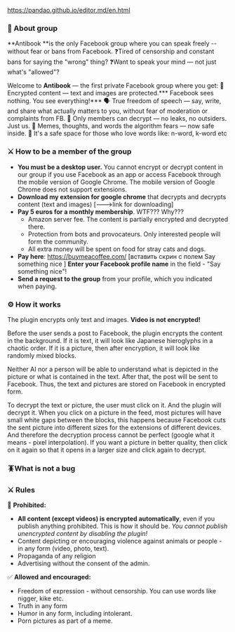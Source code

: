 https://pandao.github.io/editor.md/en.html
### 📢 About group 

 **Antibook **is the only Facebook group where you can speak freely -- without fear or bans from Facebook.
❓Tired of censorship and constant bans for saying the "wrong" thing?
❓Want to speak your mind — not just what's "allowed"?

Welcome to **Antibook** — the first private Facebook group where you get:
🔐 Encrypted content — text and images are protected.*** Facebook sees nothing. You see everything!***
🗣️ True freedom of speech — say, write, and share what actually matters to you,
without fear of moderation or complaints from FB.
👀 Only members can decrypt — no leaks, no outsiders. Just us.
🚀 Memes, thoughts, and words the algorithm fears — now safe inside.
🤫 It's a safe space for those who love words like: n-word, k-word etc

### ⚔️ How to be a member of the group
- **You must be a desktop user.** You cannot encrypt or decrypt content in our group if you use Facebook as an app or access Facebook through the mobile version of Google Chrome. The mobile version of Google Chrome does not support extensions.
- **Download my extension for google chrome** that decrypts and decrypts content (text and images) [--->link for downloading]
- **Pay 5 euros for a monthly membership**. WTF??? Why???
	- Amazon server fee.
	The content is partially encrypted and decrypted there.
	- Protection from bots and provocateurs. Only interested people will form the community.
	- All extra money will be spent on food for stray cats and dogs.
- **Pay here**: https://buymeacoffee.com/
[вставить скрин с полем Say something nice ]
**Enter your Facebook profile name** in the field - "Say something nice"!
- **Send a request to the group** from your profile, which you indicated when paying.

### ⚙️ How it works
The plugin encrypts only text and images. **Video is not encrypted!**

Before the user sends a post to Facebook, the plugin encrypts the content in the background.
If it is text, it will look like Japanese hieroglyphs in a chaotic order.
If it is a picture, then after encryption, it will look like randomly mixed blocks.

Neither AI nor a person will be able to understand what is depicted in the picture or what is contained in the text.
After that, the post will be sent to Facebook.
Thus, the text and pictures are stored on Facebook in encrypted form.

To decrypt the text or picture, the user must click on it. And the plugin will decrypt it.
When you click on a picture in the feed, most pictures will have small white gaps between the blocks, this happens because Facebook cuts the sent picture into different sizes for the extensions of different devices. And therefore the decryption process cannot be perfect (google what it means - pixel interpolation).
If you want a picture in better quality, then click on it again so that it opens in a larger size and click again to decrypt.

### 🪳What is not a bug

### ⚔️ Rules

🚫 **Prohibited:**
- **All content (except videos) is encrypted automatically**, even if you publish anything prohibited. This is how it should be.
*You cannot publish unencrypted content by disabling the plugin!*
- Content depicting or encouraging violence against animals or people - in any form (video, photo, text).
- Propaganda of any religion
- Advertising without the consent of the admin.

✅ **Allowed and encouraged:**
- Freedom of expression - without censorship. You can use words like nigger, kike etc.
- Truth in any form
- Humor in any form, including intolerant.
- Porn pictures as part of a meme.
